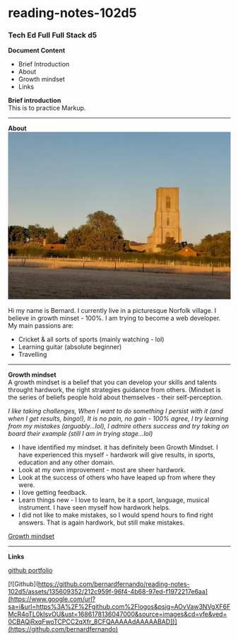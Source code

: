 # reading-notes-102d5
### Tech Ed Full  Full Stack d5  

**Document Content**  

- Brief Introduction  
- About
- Growth mindset
- Links

**Brief introduction**  
This is to practice Markup.   


----
**About**  
![Cawston](./953.jpg)  

Hi my name is Bernard. I currently live in a picturesque Norfolk village. I believe in growth minset - 100%. I am trying to become a web developer. My main passions are:

- Cricket & all sorts of sports (mainly watching - lol)
- Learning guitar (absolute beginner)
- Travelling  
____
**Growth mindset**  
A growth mindset is a belief that you can develop your skills and talents throught hardwork, the right strategies guidance from others.
(Mindset is the series of beliefs people hold about themselves - their self-perception.

_I like taking challenges, When I want to do something I persist with it (and when I get results, bingo!), It is no pain, no gain - 100% agree, I try learning from my mistakes (arguably...lol), I admire others success and try taking on board their example (still I am in trying stage...lol)_  

- I have identified my mindset. it has definitely been Growth Mindset. I have experienced this myself - hardwork will give results, in sports, education and any other domain.
- Look at my own improvement - most are sheer hardwork.
- Look at the success of others who have leaped up from where they were.
- I love getting feedback.
- Learn things new - I love to learn, be it a sport, language, musical instrument.  I have seen myself  how hardwork helps.
- I did not like to make mistakes, so I would spend hours to find right answers. That is again hardwork, but still make mistakes.

[Growth mindset](https://hbr.org/2016/01/what-having-a-growth-mindset-actually-means)  

----

**Links**  

[github portfolio](https://github.com/bernardfernando)  

[![Github](https://github.com/bernardfernando/reading-notes-102d5/assets/135609352/212c959f-96f4-4b68-97ed-f1972217e6aa](https://www.google.com/url?sa=i&url=https%3A%2F%2Fgithub.com%2Flogos&psig=AOvVaw3NVgXF6FMcR4oTL0kIsvOU&ust=1686178136047000&source=images&cd=vfe&ved=0CBAQjRxqFwoTCPCC2qXfr_8CFQAAAAAdAAAAABAD])](https://github.com/bernardfernando)













